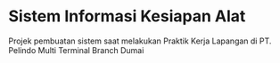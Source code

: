 # Sistem Informasi Kesiapan Alat
Projek pembuatan sistem saat melakukan Praktik Kerja Lapangan di PT. Pelindo Multi Terminal Branch Dumai
